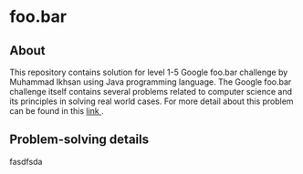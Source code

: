 # foo.bar

## About
This repository contains solution for level 1-5 Google foo.bar challenge by Muhammad Ikhsan using Java programming language. The Google foo.bar challenge itself contains several problems related to computer science and its principles in solving real world cases.
For more detail about this problem can be found in this <a href ="https://towardsdatascience.com/my-google-foobar-journey-2d02e8150158"> link </a>.
## Problem-solving details
fasdfsda
